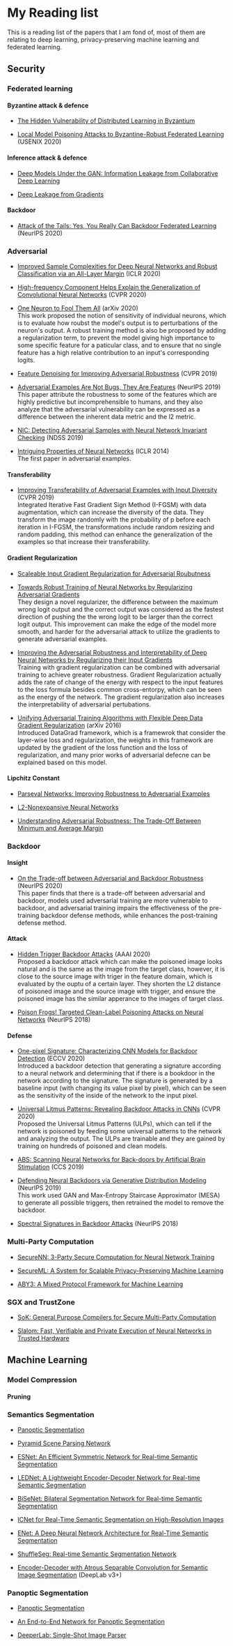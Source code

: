# My Reading list
This is a reading list of the papers that I am fond of, most of them are relating to deep learning, privacy-preserving machine learning and federated learning.


## Security

### Federated learning

#### Byzantine attack & defence

- [The Hidden Vulnerability of Distributed Learning in Byzantium](https://arxiv.org/pdf/1802.07927.pdf)

- [Local Model Poisoning Attacks to Byzantine-Robust Federated Learning](https://arxiv.org/pdf/1911.11815.pdf) (USENIX 2020)


#### Inference attack & defence

- [Deep Models Under the GAN: Information Leakage from Collaborative Deep Learning](https://arxiv.org/pdf/1702.07464.pdf)


- [Deep Leakage from Gradients](https://arxiv.org/pdf/1906.08935.pdf)

#### Backdoor

- [Attack of the Tails: Yes, You Really Can Backdoor Federated Learning](https://proceedings.neurips.cc/paper/2020/hash/b8ffa41d4e492f0fad2f13e29e1762eb-Abstract.html) (NeurIPS 2020) <br/>


### Adversarial

- [Improved Sample Complexities for Deep Neural Networks and Robust Classification via an All-Layer Margin](https://openreview.net/forum?id=HJe_yR4Fwr) (ICLR 2020)


- [High-frequency Component Helps Explain the Generalization of Convolutional Neural Networks](https://arxiv.org/pdf/1905.13545.pdf) (CVPR 2020)


- [One Neuron to Fool Them All](https://arxiv.org/pdf/2003.09372.pdf) (arXiv 2020)<br/> 
This work proposed the notion of sensitivity of individual neurons, which is to evaluate how roubst the model's output is to perturbations of the neuron's output.  A robust training method is also be proposed by adding a regularization term, to prevent the model giving high importance to some specific feature for a paticular class, and to ensure that no single feature has a high relative contribution to an input's corresponding logits.

- [Feature Denoising for Improving Adversarial Robustness](https://openaccess.thecvf.com/content_CVPR_2019/papers/Xie_Feature_Denoising_for_Improving_Adversarial_Robustness_CVPR_2019_paper.pdf) (CVPR 2019)


- [Adversarial Examples Are Not Bugs, They Are Features](https://arxiv.org/pdf/1905.02175.pdf) (NeurIPS 2019) <br/> 
This paper attribute the robustness to some of the features which are highly predictive but incomprehensible to humans, and they also analyze that the adversarial vulnerability can be expressed as a difference between the inherent data metric and the l2 metric.


- [NIC: Detecting Adversarial Samples with Neural Network Invariant Checking](https://www.ndss-symposium.org/wp-content/uploads/2019/02/ndss2019_03A-4_Ma_paper.pdf) (NDSS 2019)

- [Intriguing Properties of Neural Networks](https://arxiv.org/pdf/1312.6199.pdf) (ICLR 2014)<br/>
The first paper in adversarial examples.


#### Transferability
- [Improving Transferability of Adversarial Examples with Input Diversity](https://openaccess.thecvf.com/content_CVPR_2019/papers/Xie_Improving_Transferability_of_Adversarial_Examples_With_Input_Diversity_CVPR_2019_paper.pdf) (CVPR 2019) <br/> 
Integrated Iterative Fast Gradient Sign Method (I-FGSM) with data augmentation, which can increase the diversity of the data. They transform the image randomly with the probability of p before each iteration in I-FGSM, the transformations include random resizing and random padding, this method can enhance the generalization of the examples so that increase their transferability.


#### Gradient Regularization

- [Scaleable Input Gradient Regularization for Adversarial Roubutness](https://arxiv.org/pdf/1905.11468.pdf)

- [Towards Robust Training of Neural Networks by Regularizing Adversarial Gradients](https://arxiv.org/pdf/1712.00673.pdf) <br/> 
They design a novel regularizer, the difference between the maximum wrong logit output and the correct output was considered as the fastest direction of pushing the the wrong logit to be larger than the correct logit output. This improvement can make the edge of the model more smooth, and harder for the adversarial attack to utilize the gradients to generate adversarial examples.

- [Improving the Adversarial Robustness and Interpretability of Deep Neural Networks by Regularizing their Input Gradients](https://arxiv.org/pdf/1711.09404.pdf) <br/> 
Training with gradient regularization can be combined with adversarial training to achieve greater robustness. Gradient Regularization actually adds the rate of change of the energy with respect to the input features to the loss formula besides common cross-entorpy, which can be seen as the energy of the network. The gradient regularization also increases the interpretability of adversarial pertubations.

- [Unifying Adversarial Training Algorithms with Flexible Deep Data Gradient Regularization](https://arxiv.org/pdf/1601.07213v1.pdf) (arXiv 2016)<br/> 
Introduced DataGrad framework, which is a framewrok that consider the layer-wise loss and regularization, the weights in this framework are updated by the gradient of the loss function and the loss of regularization, and many prior works of adversarial defecne can be explained based on this model.

#### Lipchitz Constant

- [Parseval Networks: Improving Robustness to Adversarial Examples](https://arxiv.org/pdf/1704.08847.pdf)

- [L2-Nonexpansive Neural Networks](https://arxiv.org/pdf/1802.07896.pdf)

- [Understanding Adversarial Robustness: The Trade-Off Between Minimum and Average Margin](https://arxiv.org/pdf/1907.11780.pdf)


### Backdoor

#### Insight

- [On the Trade-off between Adversarial and Backdoor Robustness](https://papers.nips.cc/paper/2020/hash/8b4066554730ddfaa0266346bdc1b202-Abstract.html) (NeurIPS 2020) <br/>
This paper finds that there is a trade-off between adversarial and backdoor, models used adversarial training are more vulnerable to backdoor, and adversarial training impairs the effectiveness of the pre-training backdoor defense methods, while enhances the post-training defense method.


#### Attack
- [Hidden Trigger Backdoor Attacks](https://arxiv.org/pdf/1905.11468.pdf) (AAAI 2020) <br/> 
Proposed a backdoor attack which can make the poisoned image looks natural and is the same as the image from the target class, however, it is close to the source image with triger in the feature domain, which is evaluated by the ouptu of a certain layer. They shorten the L2 distance of poisoned image and the source image with trigger, and ensure the poisoned image has the similar apperance to the images of target class.

- [Poison Frogs! Targeted Clean-Label Poisoning Attacks on Neural Networks](https://proceedings.neurips.cc/paper/2018/hash/22722a343513ed45f14905eb07621686-Abstract.html) (NeurIPS 2018) <br/>


#### Defense
- [One-pixel Signature: Characterizing CNN Models for Backdoor Detection](http://arxiv.org/abs/2008.07711) (ECCV 2020) <br/>
Introduced a backdoor detection that generating a signature according to a neural network and determining that if there is a bookdoor in the network according to the signature. The signature is generated by a baseline input (with changing its value pixel by pixel), which can be seen as the sensitivity of the inside of the network to the input pixel.


- [Universal Litmus Patterns: Revealing Backdoor Attacks in CNNs](https://openaccess.thecvf.com/content_CVPR_2020/papers/Kolouri_Universal_Litmus_Patterns_Revealing_Backdoor_Attacks_in_CNNs_CVPR_2020_paper.pdf) (CVPR 2020) <br/>
Proposed the Universal Litmus Patterns (ULPs), which can tell if the network is poisoned by feeding some universal patterns to the network and analyzing the output. The ULPs are trainable and they are gained by training on hundreds of poisoned and clean models.

- [ABS: Scanning Neural Networks for Back-doors by Artificial Brain Stimulation](https://dl.acm.org/doi/pdf/10.1145/3319535.3363216) (CCS 2019) <br/> 

- [Defending Neural Backdoors via Generative Distribution Modeling](https://papers.nips.cc/paper/2019/file/78211247db84d96acf4e00092a7fba80-Paper.pdf) (NeurIPS 2019) <br/>
This work used GAN and Max-Entropy Staircase Approximator (MESA) to generate all possible triggers, then retrained the model to remove the backdoor.

- [Spectral Signatures in Backdoor Attacks](https://proceedings.neurips.cc/paper/2018/hash/280cf18baf4311c92aa5a042336587d3-Abstract.html) (NeurIPS 2018) <br/> 

### Multi-Party Computation

- [SecureNN: 3-Party Secure Computation for Neural Network Training](https://eprint.iacr.org/2018/442.pdf)

- [SecureML: A System for Scalable Privacy-Preserving Machine Learning](https://eprint.iacr.org/2017/396.pdf)

- [ABY3: A Mixed Protocol Framework for Machine Learning](https://eprint.iacr.org/2018/403.pdf)


### SGX and TrustZone

- [SoK: General Purpose Compilers for Secure Multi-Party Computation](https://marsella.github.io/static/mpcsok.pdf)

- [Slalom: Fast, Verifiable and Private Execution of Neural Networks in Trusted Hardware](https://arxiv.org/pdf/1806.03287.pdf)

## Machine Learning

### Model Compression

#### Pruning

### Semantics Segmentation

- [Panoptic Segmentation](https://arxiv.org/pdf/1801.00868.pdf)

- [Pyramid Scene Parsing Network](https://arxiv.org/pdf/1612.01105.pdf)

- [ESNet: An Efficient Symmetric Network for Real-time Semantic Segmentation](https://arxiv.org/pdf/1906.09826v1.pdf)

- [LEDNet: A Lightweight Encoder-Decoder Network for Real-time Semantic Segmentation](https://arxiv.org/pdf/1905.02423.pdf)

- [BiSeNet: Bilateral Segmentation Network for Real-time Semantic Segmentation](https://arxiv.org/pdf/1808.00897.pdf)

- [ICNet for Real-Time Semantic Segmentation on High-Resolution Images](https://arxiv.org/pdf/1704.08545.pdf)

- [ENet: A Deep Neural Network Architecture for Real-Time Semantic Segmentation](https://arxiv.org/pdf/1606.02147.pdf)

- [ShuffleSeg: Real-time Semantic Segmentation Network](https://arxiv.org/pdf/1803.03816.pdf)

- [Encoder-Decoder with Atrous Separable Convolution for Semantic Image Segmentation](https://arxiv.org/pdf/1802.02611.pdf) (DeepLab v3+)

### Panoptic Segmentation

- [Panoptic Segmentation](https://arxiv.org/pdf/1801.00868.pdf)

- [An End-to-End Network for Panoptic Segmentation](https://arxiv.org/pdf/1903.05027.pdf)

- [DeeperLab: Single-Shot Image Parser](https://arxiv.org/pdf/1902.05093.pdf)
